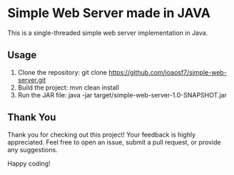 # Simple Web Server made in JAVA

This is a single-threaded simple web server implementation in Java.

## Usage

1. Clone the repository:
   git clone https://github.com/joaosf7/simple-web-server.git<br>
3. Build the project:
   mvn clean install<br>
5. Run the JAR file:
   java -jar target/simple-web-server-1.0-SNAPSHOT.jar<br>

## Thank You

Thank you for checking out this project! Your feedback is highly appreciated. Feel free to open an issue, submit a pull request, or provide any suggestions.

Happy coding!
